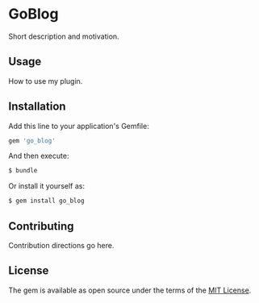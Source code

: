 # GoBlog
Short description and motivation.

## Usage
How to use my plugin.

## Installation
Add this line to your application's Gemfile:

```ruby
gem 'go_blog'
```

And then execute:
```bash
$ bundle
```

Or install it yourself as:
```bash
$ gem install go_blog
```

## Contributing
Contribution directions go here.

## License
The gem is available as open source under the terms of the [MIT License](http://opensource.org/licenses/MIT).

